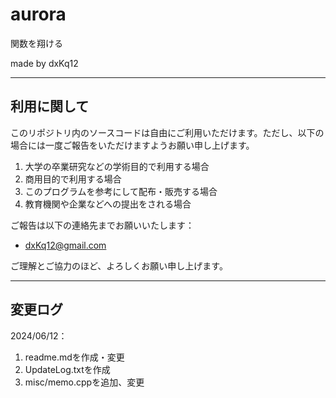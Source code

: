 # aurora

関数を翔ける  

made by dxKq12  

---
## 利用に関して

このリポジトリ内のソースコードは自由にご利用いただけます。ただし、以下の場合には一度ご報告をいただけますようお願い申し上げます。

1. 大学の卒業研究などの学術目的で利用する場合
2. 商用目的で利用する場合
3. このプログラムを参考にして配布・販売する場合
4. 教育機関や企業などへの提出をされる場合

ご報告は以下の連絡先までお願いいたします：
- dxKq12@gmail.com  

ご理解とご協力のほど、よろしくお願い申し上げます。

---
## 変更ログ  
2024/06/12：
1. readme.mdを作成・変更
2. UpdateLog.txtを作成
3. misc/memo.cppを追加、変更
